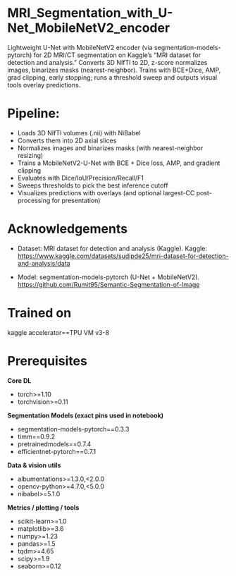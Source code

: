 # MRI_Segmentation_with_U-Net_MobileNetV2_encoder
Lightweight U-Net with MobileNetV2 encoder (via segmentation-models-pytorch) for 2D MRI/CT segmentation on Kaggle’s “MRI dataset for detection and analysis.” Converts 3D NIfTI to 2D, z-score normalizes images, binarizes masks (nearest-neighbor). Trains with BCE+Dice, AMP, grad clipping, early stopping; runs a threshold sweep and outputs visual tools overlay predictions.


# Pipeline:
- Loads 3D NIfTI volumes (.nii) with NiBabel
- Converts them into 2D axial slices
- Normalizes images and binarizes masks (with nearest-neighbor resizing)
- Trains a MobileNetV2-U-Net with BCE + Dice loss, AMP, and gradient clipping
- Evaluates with Dice/IoU/Precision/Recall/F1
- Sweeps thresholds to pick the best inference cutoff
- Visualizes predictions with overlays (and optional largest-CC post-processing for presentation)


# Acknowledgements
- Dataset: MRI dataset for detection and analysis (Kaggle).
Kaggle: https://www.kaggle.com/datasets/sudipde25/mri-dataset-for-detection-and-analysis/data

- Model: segmentation-models-pytorch (U-Net + MobileNetV2).
https://github.com/Rumit95/Semantic-Segmentation-of-Image 


# Trained on
kaggle accelerator==TPU VM v3-8

# Prerequisites
**Core DL**
- torch>=1.10
- torchvision>=0.11

**Segmentation Models (exact pins used in notebook)**
- segmentation-models-pytorch==0.3.3
- timm==0.9.2
- pretrainedmodels==0.7.4
- efficientnet-pytorch==0.7.1

**Data & vision utils**
- albumentations>=1.3.0,<2.0.0
- opencv-python>=4.7.0,<5.0.0
- nibabel>=5.1.0

**Metrics / plotting / tools**
- scikit-learn>=1.0
- matplotlib>=3.6
- numpy>=1.23
- pandas>=1.5
- tqdm>=4.65
- scipy>=1.9
- seaborn>=0.12
